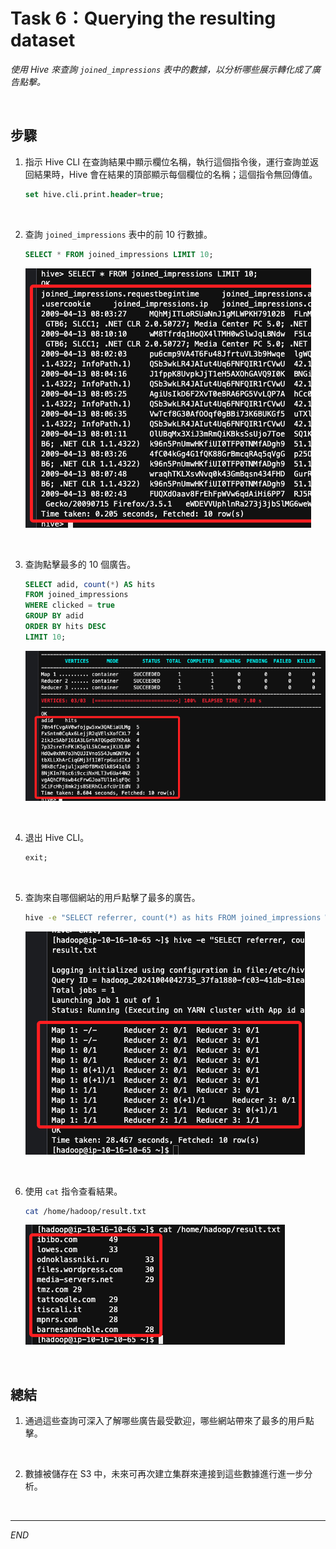 # Task 6：Querying the resulting dataset

_使用 Hive 來查詢 `joined_impressions` 表中的數據，以分析哪些展示轉化成了廣告點擊。_

<br>

## 步驟

1. 指示 Hive CLI 在查詢結果中顯示欄位名稱，執行這個指令後，運行查詢並返回結果時，Hive 會在結果的頂部顯示每個欄位的名稱；這個指令無回傳值。

    ```sql
    set hive.cli.print.header=true;
    ```

<br>

2. 查詢 `joined_impressions` 表中的前 10 行數據。

    ```sql
    SELECT * FROM joined_impressions LIMIT 10;
    ```

    ![](images/img_54.png)

<br>

3. 查詢點擊最多的 10 個廣告。

    ```sql
    SELECT adid, count(*) AS hits 
    FROM joined_impressions 
    WHERE clicked = true 
    GROUP BY adid 
    ORDER BY hits DESC 
    LIMIT 10;
    ```

    ![](images/img_55.png)

<br>

4. 退出 Hive CLI。

    ```sql
    exit;
    ```

<br>

5. 查詢來自哪個網站的用戶點擊了最多的廣告。

    ```bash
    hive -e "SELECT referrer, count(*) as hits FROM joined_impressions WHERE clicked = true GROUP BY referrer ORDER BY hits DESC LIMIT 10;" > /home/hadoop/result.txt
    ```

    ![](images/img_56.png)

<br>

6. 使用 `cat` 指令查看結果。

    ```bash
    cat /home/hadoop/result.txt
    ```

    ![](images/img_57.png)

<br>

## 總結

1. 通過這些查詢可深入了解哪些廣告最受歡迎，哪些網站帶來了最多的用戶點擊。

<br>

2. 數據被儲存在 S3 中，未來可再次建立集群來連接到這些數據進行進一步分析。

<br>

___

_END_